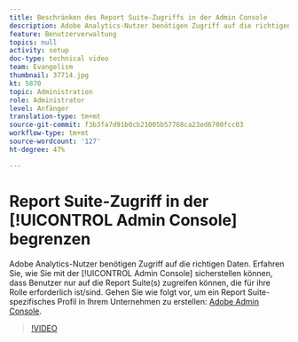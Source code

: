 ```yaml
---
title: Beschränken des Report Suite-Zugriffs in der Admin Console
description: Adobe Analytics-Nutzer benötigen Zugriff auf die richtigen Daten. Erfahren Sie, wie Sie mit der Admin Console sicherstellen können, dass Benutzer nur auf die Report Suite(s) zugreifen können, die für ihre Rolle erforderlich ist/sind. Führen Sie diese kurzen Schritte im Adobe Admin Console aus, um ein Report Suite-spezifisches Profil in Ihrem Unternehmen zu erstellen.
feature: Benutzerverwaltung
topics: null
activity: setup
doc-type: technical video
team: Evangelism
thumbnail: 37714.jpg
kt: 5870
topic: Administration
role: Administrator
level: Anfänger
translation-type: tm+mt
source-git-commit: f3b3fa7d91b0cb21005b57768ca23ed6700fcc03
workflow-type: tm+mt
source-wordcount: '127'
ht-degree: 47%

---
```



# Report Suite-Zugriff in der [!UICONTROL Admin Console] begrenzen

Adobe Analytics-Nutzer benötigen Zugriff auf die richtigen Daten. Erfahren Sie, wie Sie mit der [!UICONTROL Admin Console] sicherstellen können, dass Benutzer nur auf die Report Suite(s) zugreifen können, die für ihre Rolle erforderlich ist/sind. Gehen Sie wie folgt vor, um ein Report Suite-spezifisches Profil in Ihrem Unternehmen zu erstellen: [Adobe Admin Console](https://adminconsole.adobe.com/).

>[!VIDEO](https://video.tv.adobe.com/v/37714/?quality=12&learn=on)
